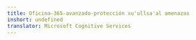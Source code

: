 ```yaml
---
title: Oficina-365-avanzado-protección xu'ullsa'al amenazas
inshort: undefined
translator: Microsoft Cognitive Services
---
```




